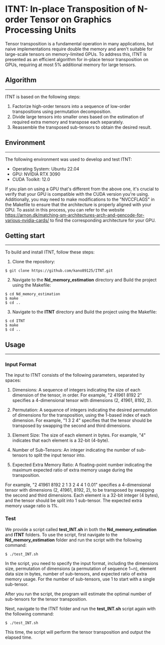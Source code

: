 # ITNT: In-place Transposition of N-order Tensor on Graphics Processing Units

Tensor transposition is a fundamental operation in many applications, but naive implementations require double the memory and aren't suitable for large-scale tensors on memory-limited GPUs. To address this, ITNT is presented as an efficient algorithm for in-place tensor transposition on GPUs, requiring at most 5% additional memory for large tensors.

## Algorithm
---
ITNT is based on the following steps:

1. Factorize high-order tensors into a sequence of low-order transpositions using permutation decomposition.
2. Divide large tensors into smaller ones based on the estimation of required extra memory and transpose each separately.
3. Reassemble the transposed sub-tensors to obtain the desired result.

## Environment
---
The following environment was used to develop and test ITNT:

- Operating System: Ubuntu 22.04
- GPU: NVIDIA RTX 3090
- CUDA Toolkit: 12.0

If you plan on using a GPU that's different from the above one, it's crucial to verify that your GPU is compatible with the CUDA version you're using. Additionally, you may need to make modifications to the "NVCCFLAGS" in the Makefile to ensure that the architecture is properly aligned with your GPU. To assist in this process, you can refer to the website <https://arnon.dk/matching-sm-architectures-arch-and-gencode-for-various-nvidia-cards/> to find the corresponding architecture for your GPU.

## Getting start
---
To build and install ITNT, follow these steps:
1. Clone the repository:
```
$ git clone https://github.com/kano89125/ITNT.git
```
2. Navigate to the **Nd_memory_estimation** directory and Build the project using the Makefile:
```
$ cd Nd_memory_estimation
$ make
$ cd ..
```
3. Navigate to the **ITNT** directory and Build the project using the Makefile:
```
$ cd ITNT
$ make
$ cd ..
```
## Usage
---
### Input Format
The input to ITNT consists of the following parameters, separated by spaces:
1. Dimensions: A sequence of integers indicating the size of each dimension of the tensor, in order. For example, "2 41961 8192 2" specifies a 4-dimensional tensor with dimensions (2, 41961, 8192, 2).

2. Permutation: A sequence of integers indicating the desired permutation of dimensions for the transposition, using the 1-based index of each dimension. For example, "1 3 2 4" specifies that the tensor should be transposed by swapping the second and third dimensions.

3. Element Size: The size of each element in bytes. For example, "4" indicates that each element is a 32-bit (4-byte).

4. Number of Sub-Tensors: An integer indicating the number of sub-tensors to split the input tensor into.

5. Expected Extra Memory Ratio: A floating-point number indicating the maximum expected ratio of extra memory usage during the transposition.

For example, "2 41961 8192 2 1 3 2 4 4 1 0.01" specifies a 4-dimensional tensor with dimensions (2, 41961, 8192, 2), to be transposed by swapping the second and third dimensions. Each element is a 32-bit integer (4 bytes), and the tensor should be split into 1 sub-tensor. The expected extra memory usage ratio is 1%.

### Test
We provide a script called **test_INT.sh** in both the **Nd_memory_estimation** and **ITNT** folders. To use the script, first navigate to the **Nd_memory_estimation** folder and run the script with the following command:
```
$ ./test_INT.sh
```
In the script, you need to specify the input format, including the dimensions size, permutation of dimensions (a permutation of sequence 1~n), element data size in bytes, number of sub-tensors, and expected ratio of extra memory usage. For the number of sub-tensors, use 1 to start with a single sub-tensor.

After you run the script, the program will estimate the optimal number of sub-tensors for the tensor transposition. 

Next, navigate to the ITNT folder and run the **test_INT.sh** script again with the following command:
```
$ ./test_INT.sh
```
This time, the script will perform the tensor transposition and output the elapsed time.
